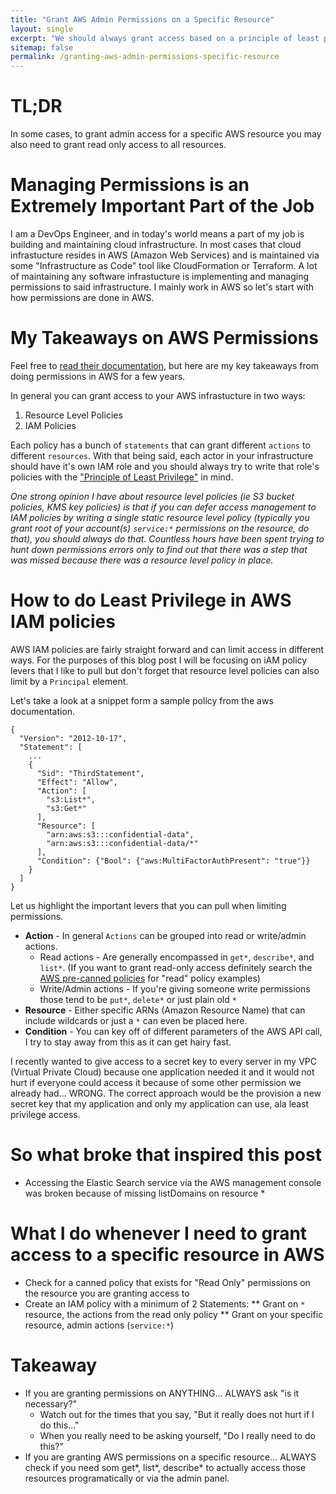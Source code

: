 ```yaml
---
title: "Grant AWS Admin Permissions on a Specific Resource"
layout: single
excerpt: "We should always grant access based on a principle of least privilege. In AWS (Amazon Web Services) you can grant something:* on a very specific resource, that should be admin permissions right? Well in some cases it doesn't... "
sitemap: false
permalink: /granting-aws-admin-permissions-specific-resource
---
```


# TL;DR
In some cases, to grant admin access for a specific AWS resource you may also need to grant read only access to all resources.

# Managing Permissions is an Extremely Important Part of the Job
I am a DevOps Engineer, and in today's world means a part of my job is building and maintaining cloud infrastructure. In most cases that cloud infrastucture resides in AWS (Amazon Web Services) and is maintained via some "Infrastructure as Code" tool like CloudFormation or Terraform. A lot of maintaining any software infrastucture is implementing and managing permissions to said infrastructure. I mainly work in AWS so let's start with how permissions are done in AWS.

# My Takeaways on AWS Permissions
Feel free to [read their documentation][iam_policies], but here are my key takeaways from doing permissions in AWS for a few years.

In general you can grant access to your AWS infrastucture in two ways:

1. Resource Level Policies
2. IAM Policies

Each policy has a bunch of `statements` that can grant different `actions` to different `resources`. With that being said, each actor in your infrastructure should have it's own IAM role and you should always try to write that role's policies with the ["Principle of Least Privilege"][least_priv] in mind.

_One strong opinion I have about resource level policies (ie S3 bucket policies, KMS key policies) is that if you can defer access management to IAM policies by writing a single static resource level policy (typically you grant root of your account(s) `service:*` permissions on the resource, do that), you should always do that. Countless hours have been spent trying to hunt down permissions errors only to find out that there was a step that was missed because there was a resource level policy in place._

# How to do Least Privilege in AWS IAM policies
AWS IAM policies are fairly straight forward and can limit access in different ways. For the purposes of this blog post I will be focusing on iAM policy levers that I like to pull but don't forget that resource level policies can also limit by a `Principal` element.

Let's take a look at a snippet form a sample policy from the aws documentation.

```
{
  "Version": "2012-10-17",
  "Statement": [
    ...
    {
      "Sid": "ThirdStatement",
      "Effect": "Allow",
      "Action": [
        "s3:List*",
        "s3:Get*"
      ],
      "Resource": [
        "arn:aws:s3:::confidential-data",
        "arn:aws:s3:::confidential-data/*"
      ],
      "Condition": {"Bool": {"aws:MultiFactorAuthPresent": "true"}}
    }
  ]
}
```

Let us highlight the important levers that you can pull when limiting permissions.

* __Action__ - In general `Actions` can be grouped into read or write/admin actions.
  * Read actions - Are generally encompassed in `get*`, `describe*`, and `list*`. (If you want to grant read-only access definitely search the [AWS pre-canned policies][policies_dashboard] for "read" policy examples)
  * Write/Admin actions - If you're giving someone write permissions those tend to be `put*`, `delete*` or just plain old `*`
* __Resource__ - Either specific ARNs (Amazon Resource Name) that can include wildcards or just a `*` can even be placed here.
* __Condition__ - You can key off of different parameters of the AWS API call, I try to stay away from this as it can get hairy fast.

I recently wanted to give access to a secret key to every server in my VPC (Virtual Private Cloud) because one application needed it and it would not hurt if everyone could access it because of some other permission we already had... WRONG. The correct approach would be the provision a new secret key that my application and only my application can use, ala least privilege access.

# So what broke that inspired this post
* Accessing the Elastic Search service via the AWS management console was broken because of missing listDomains on resource *

# What I do whenever I need to grant access to a specific resource in AWS
* Check for a canned policy that exists for "Read Only" permissions on the resource you are granting access to
* Create an IAM policy with a minimum of 2 Statements:
** Grant on `*` resource, the actions from the read only policy
** Grant on your specific resource, admin actions (`service:*`)

# Takeaway
* If you are granting permissions on ANYTHING... ALWAYS ask "is it necessary?"
  * Watch out for the times that you say, "But it really does not hurt if I do this..."
  * When you really need to be asking yourself, "Do I really need to do this?"
* If you are granting AWS permissions on a specific resource... ALWAYS check if you need som get*, list*, describe* to actually access those resources programatically or via the admin panel.

[least_priv]: https://en.wikipedia.org/wiki/Principle_of_least_privilege
[iam_policies]: https://docs.aws.amazon.com/IAM/latest/UserGuide/access_policies.html
[resource_vs_iam_policies]: https://docs.aws.amazon.com/IAM/latest/UserGuide/access_policies_identity-vs-resource.html
[policies_dashboard]: https://console.aws.amazon.com/iam/home?region=us-east-1#/policies
